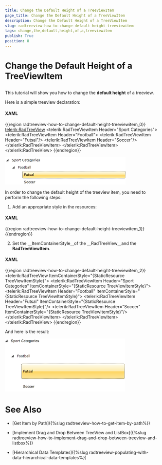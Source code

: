 ```yaml
---
title: Change the Default Height of a TreeViewItem
page_title: Change the Default Height of a TreeViewItem
description: Change the Default Height of a TreeViewItem
slug: radtreeview-how-to-change-default-height-treeviewitem
tags: change,the,default,height,of,a,treeviewitem
publish: True
position: 8
---
```


# Change the Default Height of a TreeViewItem



## 

This tutorial will show you how to change the __default height__ of a treeview.

Here is a simple treeview declaration: 

#### __XAML__

{{region radtreeview-how-to-change-default-height-treeviewitem_0}}
	<telerik:RadTreeView>
	    <telerik:RadTreeViewItem Header="Sport Categories">
	        <telerik:RadTreeViewItem Header="Football">
	            <telerik:RadTreeViewItem Header="Futsal"/>
	            <telerik:RadTreeViewItem Header="Soccer"/>
	        </telerik:RadTreeViewItem>
	    </telerik:RadTreeViewItem>
	</telerik:RadTreeView>
	{{endregion}}



![](images/RadTreeView_HowToChangeDefaultHeight_001.png)

In order to change the default height of the treeview item, you need to perform the following steps:

1. Add an appropriate style in the resources: 

#### __XAML__

{{region radtreeview-how-to-change-default-height-treeviewitem_1}}
	<Style TargetType="telerik:RadTreeViewItem" x:Key="TreeViewItemStyle">
	    <Setter Property="MinHeight" Value="50"></Setter>
	</Style>
	{{endregion}}



2. Set the __ItemContainerStyle__of the __RadTreeView__and the __RadTreeViewItem__. 

#### __XAML__

{{region radtreeview-how-to-change-default-height-treeviewitem_2}}
	<telerik:RadTreeView ItemContainerStyle="{StaticResource TreeViewItemStyle}">
	    <telerik:RadTreeViewItem Header="Sport Categories" ItemContainerStyle="{StaticResource TreeViewItemStyle}">
	        <telerik:RadTreeViewItem Header="Football" ItemContainerStyle="{StaticResource TreeViewItemStyle}">
	            <telerik:RadTreeViewItem Header="Futsal" ItemContainerStyle="{StaticResource TreeViewItemStyle}"/>
	            <telerik:RadTreeViewItem Header="Soccer" ItemContainerStyle="{StaticResource TreeViewItemStyle}"/>
	        </telerik:RadTreeViewItem>
	    </telerik:RadTreeViewItem>
	</telerik:RadTreeView>
	{{endregion}}



And here is the result: 

![](images/RadTreeView_HowToChangeDefaultHeight_010.png)

# See Also

 * [Get Item by Path]({%slug radtreeview-how-to-get-item-by-path%})

 * [Implement Drag and Drop Between TreeView and ListBox]({%slug radtreeview-how-to-implement-drag-and-drop-between-treeview-and-listbox%})

 * [Hierarchical Data Templates]({%slug radtreeview-populating-with-data-hierarchical-data-templates%})
